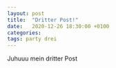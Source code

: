 ```yaml
---
layout: post
title:  "Dritter Post!"
date:   2020-12-26 18:30:00 +0100
categories:
tags: party drei
---
```


Juhuuu mein dritter Post